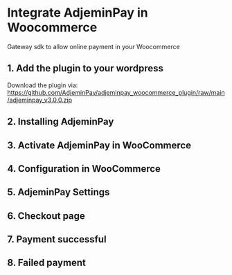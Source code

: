 # Integrate AdjeminPay in Woocommerce

Gateway sdk to allow online payment in your Woocommerce

## 1. Add the plugin to your wordpress

Download the plugin via: https://github.com/AdjeminPay/adjeminpay_woocommerce_plugin/raw/main/adjeminpay_v3.0.0.zip

## 2. Installing AdjeminPay
## 3. Activate AdjeminPay in WooCommerce
## 4. Configuration in WooCommerce
## 5. AdjeminPay Settings
## 6. Checkout page
## 7. Payment successful
## 8. Failed payment
